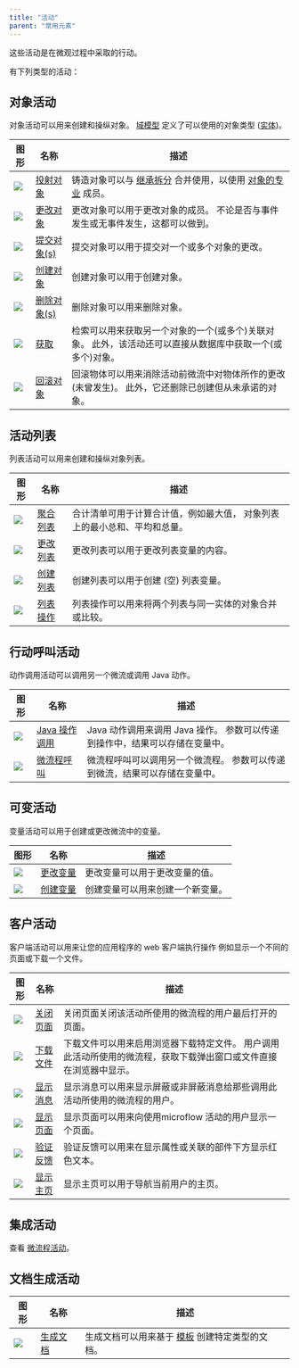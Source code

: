 ```yaml
---
title: "活动"
parent: "常用元素"
---
```


这些活动是在微观过程中采取的行动。

有下列类型的活动：

## 对象活动

对象活动可以用来创建和操纵对象。 [域模型](domain-model) 定义了可以使用的对象类型 ([实体](entities))。

| 图形                                                           | 名称                            | 描述                                                               |
| ------------------------------------------------------------ | ----------------------------- | ---------------------------------------------------------------- |
| [![](attachments/819203/918013.png)](cast-object)            | [投射对象](cast-object)           | 铸造对象可以与 [继承拆分](inheritance-split) 合并使用，以使用 [对象的专业](entities) 成员。 |
| [![](attachments/819203/917661.png)](change-object)          | [更改对象](change-object)         | 更改对象可以用于更改对象的成员。 不论是否与事件发生或无事件发生，这都可以做到。                         |
| [![](attachments/16713769/17661961.png)](committing-objects) | [提交对象(s)](committing-objects) | 提交对象可以用于提交对一个或多个对象的更改。                                           |
| [![](attachments/819203/917756.png)](create-object)          | [创建对象](create-object)         | 创建对象可以用于创建对象。                                                    |
| [![](attachments/819203/918191.png)](deleting-objects)       | [删除对象(s)](deleting-objects)   | 删除对象可以用来删除对象。                                                    |
| [![](attachments/819203/917866.png)](retrieve)               | [获取](retrieve)                | 检索可以用来获取另一个对象的一个(或多个)关联对象。 此外，该活动还可以直接从数据库中获取一个(或多个)对象。          |
| [![](attachments/819203/918119.png)](rollback-object)        | [回滚对象](rollback-object)       | 回滚物体可以用来消除活动前微流中对物体所作的更改(未曾发生)。 此外，它还删除已创建但从未承诺的对象。              |

## 活动列表

列表活动可以用来创建和操纵对象列表。

| 图形                                                   | 名称                     | 描述                                    |
| ---------------------------------------------------- | ---------------------- | ------------------------------------- |
| [![](attachments/819203/918028.png)](aggregate-list) | [聚合列表](aggregate-list) | 合计清单可用于计算合计值，例如最大值， 对象列表上的最小总和、平均和总量。 |
| [![](attachments/819203/918007.png)](change-list)    | [更改列表](change-list)    | 更改列表可以用于更改列表变量的内容。                    |
| [![](attachments/819203/918009.png)](create-list)    | [创建列表](create-list)    | 创建列表可以用于创建 (空) 列表变量。                  |
| [![](attachments/819203/917792.png)](list-operation) | [列表操作](list-operation) | 列表操作可以用来将两个列表与同一实体的对象合并或比较。           |

## 行动呼叫活动

动作调用活动可以调用另一个微流或调用 Java 动作。

| 图形                                                     | 名称                            | 描述                                           |
| ------------------------------------------------------ | ----------------------------- | -------------------------------------------- |
| [![](attachments/819203/918018.png)](java-action-call) | [Java 操作调用](java-action-call) | Java 动作调用来调用 Java 操作。 参数可以传递到操作中，结果可以存储在变量中。 |
| [![](attachments/819203/918001.png)](microflow-call)   | [微流程呼叫](microflow-call)       | 微流程呼叫可以调用另一个微流程。 参数可以传递到微流，结果可以存储在变量中。       |

## 可变活动

变量活动可以用于创建或更改微流中的变量。

| 图形                                                    | 名称                      | 描述               |
| ----------------------------------------------------- | ----------------------- | ---------------- |
| [![](attachments/819203/918011.png)](change-variable) | [更改变量](change-variable) | 更改变量可以用于更改变量的值。  |
| [![](attachments/819203/918110.png)](create-variable) | [创建变量](create-variable) | 创建变量可以用来创建一个新变量。 |

## 客户活动

客户端活动可以用来让您的应用程序的 web 客户端执行操作 例如显示一个不同的页面或下载一个文件。

| 图形                                                        | 名称                          | 描述                                                        |
| --------------------------------------------------------- | --------------------------- | --------------------------------------------------------- |
| [![](attachments/819203/918114.png)](close-page)          | [关闭页面](close-page)          | 关闭页面关闭该活动所使用的微流程的用户最后打开的页面。                               |
| [![](attachments/819203/918108.png)](download-file)       | [下载文件](download-file)       | 下载文件可以用来启用浏览器下载特定文件。 用户调用此活动所使用的微流程，获取下载弹出窗口或文件直接在浏览器中显示。 |
| [![](attachments/819203/918099.png)](show-message)        | [显示消息](show-message)        | 显示消息可以用来显示屏蔽或非屏蔽消息给那些调用此活动所使用的微流程的用户。                     |
| [![](attachments/819203/917544.png)](show-page)           | [显示页面](show-page)           | 显示页面可以用来向使用microflow 活动的用户显示一个页面。                         |
| [![](attachments/819203/918097.png)](validation-feedback) | [验证反馈](validation-feedback) | 验证反馈可以用来在显示属性或关联的部件下方显示红色文本。                              |
| ![](attachments/16713769/17661963.png)                    | [显示主页](show-home-page)      | 显示主页可以用于导航当前用户的主页。                                        |

## 集成活动

查看 [微流程活动](microflow-activities)。

## 文档生成活动

| 图形                                                      | 名称                        | 描述                                             |
| ------------------------------------------------------- | ------------------------- | ---------------------------------------------- |
| [![](attachments/819203/918124.png)](generate-document) | [生成文档](generate-document) | 生成文档可以用来基于 [模板](document-templates) 创建特定类型的文档。 |
